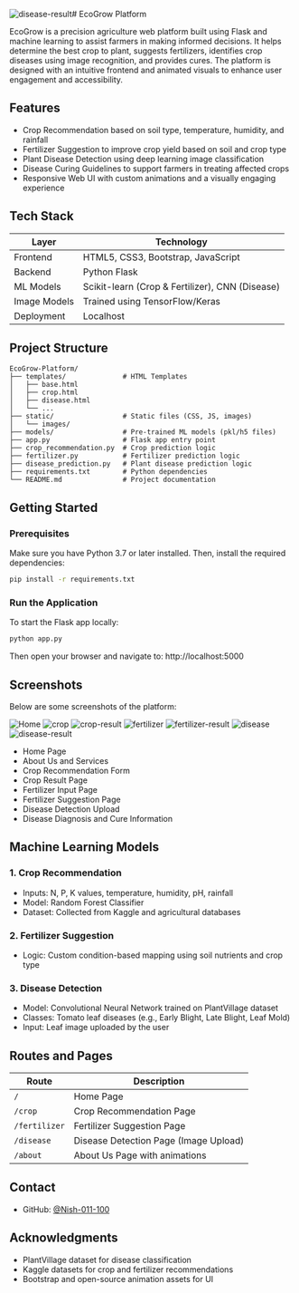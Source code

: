 ![disease-result](https://github.com/user-attachments/assets/434633bb-f486-409a-82bc-a466fe955222)# EcoGrow Platform

EcoGrow is a precision agriculture web platform built using Flask and machine learning to assist farmers in making informed decisions. It helps determine the best crop to plant, suggests fertilizers, identifies crop diseases using image recognition, and provides cures. The platform is designed with an intuitive frontend and animated visuals to enhance user engagement and accessibility.

## Features

- Crop Recommendation based on soil type, temperature, humidity, and rainfall
- Fertilizer Suggestion to improve crop yield based on soil and crop type
- Plant Disease Detection using deep learning image classification
- Disease Curing Guidelines to support farmers in treating affected crops
- Responsive Web UI with custom animations and a visually engaging experience

## Tech Stack

| Layer        | Technology                         |
|--------------|------------------------------------|
| Frontend     | HTML5, CSS3, Bootstrap, JavaScript |
| Backend      | Python Flask                       |
| ML Models    | Scikit-learn (Crop & Fertilizer), CNN (Disease) |
| Image Models | Trained using TensorFlow/Keras     |
| Deployment   | Localhost                          |

## Project Structure

```
EcoGrow-Platform/
├── templates/              # HTML Templates
│   ├── base.html
│   ├── crop.html
│   ├── disease.html
│   └── ...
├── static/                 # Static files (CSS, JS, images)
│   └── images/
├── models/                 # Pre-trained ML models (pkl/h5 files)
├── app.py                  # Flask app entry point
├── crop_recommendation.py  # Crop prediction logic
├── fertilizer.py           # Fertilizer prediction logic
├── disease_prediction.py   # Plant disease prediction logic
├── requirements.txt        # Python dependencies
└── README.md               # Project documentation
```

## Getting Started

### Prerequisites

Make sure you have Python 3.7 or later installed. Then, install the required dependencies:

```bash
pip install -r requirements.txt
```

### Run the Application

To start the Flask app locally:

```bash
python app.py
```

Then open your browser and navigate to: http://localhost:5000

## Screenshots

Below are some screenshots of the platform:

![Home](https://github.com/user-attachments/assets/2378500a-fe75-4344-9135-ff458f3908b4)
![crop](https://github.com/user-attachments/assets/041f5889-9ae5-4070-bf14-91cccc265942)
![crop-result](https://github.com/user-attachments/assets/12728206-404b-41c8-906c-886a674f4444)
![fertilizer](https://github.com/user-attachments/assets/29688dc0-225c-43ce-95e8-7347b6d4441d)
![fertilizer-result](https://github.com/user-attachments/assets/84b0f8d5-c425-46bc-8fc4-43bd2cd8d581)
![disease](https://github.com/user-attachments/assets/2d1b4a28-e22b-49e0-8c92-09ff791f3e5e)
![disease-result](https://github.com/user-attachments/assets/122b3fc7-1e39-40eb-b992-6d731a8a2fec)

- Home Page  
- About Us and Services  
- Crop Recommendation Form  
- Crop Result Page  
- Fertilizer Input Page  
- Fertilizer Suggestion Page  
- Disease Detection Upload  
- Disease Diagnosis and Cure Information

## Machine Learning Models

### 1. Crop Recommendation
- Inputs: N, P, K values, temperature, humidity, pH, rainfall
- Model: Random Forest Classifier
- Dataset: Collected from Kaggle and agricultural databases

### 2. Fertilizer Suggestion
- Logic: Custom condition-based mapping using soil nutrients and crop type

### 3. Disease Detection
- Model: Convolutional Neural Network trained on PlantVillage dataset
- Classes: Tomato leaf diseases (e.g., Early Blight, Late Blight, Leaf Mold)
- Input: Leaf image uploaded by the user

## Routes and Pages

| Route         | Description                            |
|---------------|----------------------------------------|
| `/`           | Home Page                              |
| `/crop`       | Crop Recommendation Page               |
| `/fertilizer` | Fertilizer Suggestion Page             |
| `/disease`    | Disease Detection Page (Image Upload)  |
| `/about`      | About Us Page with animations          |




## Contact

- GitHub: [@Nish-011-100](https://github.com/Nish-011-100)

## Acknowledgments

- PlantVillage dataset for disease classification
- Kaggle datasets for crop and fertilizer recommendations
- Bootstrap and open-source animation assets for UI
